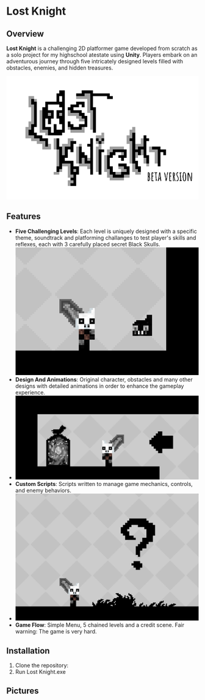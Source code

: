 # Lost Knight

## Overview
**Lost Knight** is a challenging 2D platformer game developed from scratch as a solo project for my highschool atestate using **Unity**. Players embark on an adventurous journey through five intricately designed levels filled with obstacles, enemies, and hidden treasures.

![Logo](./assets/Screenshot_1.png)

## Features
- **Five Challenging Levels**: Each level is uniquely designed with a specific theme, soundtrack and platforming challanges to test player's skills and reflexes, each with 3 carefully placed secret Black Skulls.
  ![Black Skull](./assets/Screenshot_4.png)
- **Design And Animations**: Original character, obstacles and many other designs with detailed animations in order to enhance the gameplay experience.
- ![Door](./assets/Screenshot_3.png)
- **Custom Scripts**: Scripts written to manage game mechanics, controls, and enemy behaviors.
- ![Enemy](./assets/Screenshot_2.png)
- **Game Flow**: Simple Menu, 5 chained levels and a credit scene. Fair warning: The game is very hard.

## Installation
1. Clone the repository:
2. Run Lost Knight.exe

## Pictures

   
